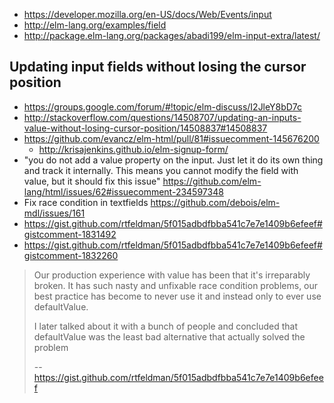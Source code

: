 - https://developer.mozilla.org/en-US/docs/Web/Events/input
- http://elm-lang.org/examples/field
- http://package.elm-lang.org/packages/abadi199/elm-input-extra/latest/

## Updating input fields without losing the cursor position

- https://groups.google.com/forum/#!topic/elm-discuss/I2JleY8bD7c
- http://stackoverflow.com/questions/14508707/updating-an-inputs-value-without-losing-cursor-position/14508837#14508837
- https://github.com/evancz/elm-html/pull/81#issuecomment-145676200
  - http://krisajenkins.github.io/elm-signup-form/
- "you do not add a value property on the input. Just let it do its own thing and track it internally. This means you cannot modify the field with value, but it should fix this issue" https://github.com/elm-lang/html/issues/62#issuecomment-234597348
- Fix race condition in textfields https://github.com/debois/elm-mdl/issues/161
- https://gist.github.com/rtfeldman/5f015adbdfbba541c7e7e1409b6efeef#gistcomment-1831492
- https://gist.github.com/rtfeldman/5f015adbdfbba541c7e7e1409b6efeef#gistcomment-1832260

>Our production experience with value has been that it's irreparably broken. It has such nasty and unfixable race condition problems, our best practice has become to never use it and instead only to ever use defaultValue.
>
>I later talked about it with a bunch of people and concluded that defaultValue was the least bad alternative that actually solved the problem
>
>-- https://gist.github.com/rtfeldman/5f015adbdfbba541c7e7e1409b6efeef
